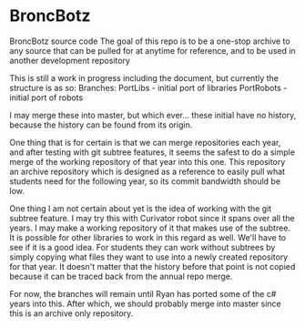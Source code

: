 # BroncBotz
BroncBotz source code
The goal of this repo is to be a one-stop archive to any source that can be pulled for at anytime for reference, and to be used in another development repository

This is still a work in progress including the document, but currently the structure is as so:
Branches:
PortLibs - initial port of libraries
PortRobots - initial port of robots

I may merge these into master, but which ever... these initial have no history, because the history can be found from its origin.

One thing that is for certain is that we can merge repositories each year, and after testing with git subtree features, it seems the safest to do a simple merge of the working repository of that year into this one.  This repository an archive repository which is designed as a reference to easily pull what students need for the following year, so its commit bandwidth should be low.

One thing I am not certain about yet is the idea of working with the git subtree feature.  I may try this with Curivator robot since it spans over all the years.  I may make a working repository of it that makes use of the subtree.  It is possible for other libraries to work in this regard as well.  We'll have to see if it is a good idea.  For students they can work without subtrees by simply copying what files they want to use into a newly created repository for that year.  It doesn't matter that the history before that point is not copied because it can be traced back from the annual repo merge.

For now, the branches will remain until Ryan has ported some of the c# years into this.  After which, we should probably merge into master since this is an archive only repository.

